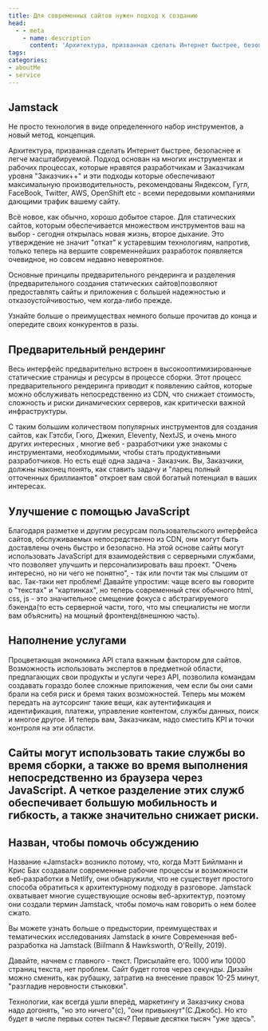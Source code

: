 ```yaml
---
title: Для современных сайтов нужен подход к созданию
head:
  - - meta
    - name: description
      content: 'Архитектура, призванная сделать Интернет быстрее, безопаснее и легче масштабируемой'
tags:
categories:
- aboutMe
- service
---
```


## Jamstack

Не просто технология в виде определенного набор инструментов, а новый метод, концепция.



Архитектура, призванная сделать Интернет быстрее, безопаснее и легче масштабируемой. 
Подход основан на многих инструментах и ​​рабочих процессах, которые нравятся разработчикам и Заказчикам уровня "Заказчик++" и эти подходы которые обеспечивают максимальную производительность, рекомендованы Яндексом, Гугл, FaceBook, Twitter, AWS, OpenShift etc - всеми передовыми компаниями дающими трафик вашему сайту.

Всё новое, как обычно, хорошо добытое старое. Для статических сайтов, которым обеспечивается множеством инструментов ваш на выбор - сегодня открылась новая жизнь, второе дыхание. Это утверждение не значит "откат" к устаревшим технологиям, напротив, только теперь на вершите современнейших разработок появляется очевидное, но совсем недавно невероятное.

Основные принципы предварительного рендеринга и разделения (предварительного создания статических сайтов)позволяют предоставлять сайты и приложения с большей надежностью и отказоустойчивостью, чем когда-либо прежде.

Узнайте больше о преимуществах немного больше прочитав до конца и опередите своих конкурентов в разы.

## Предварительный рендеринг

Весь интерфейс предварительно встроен в высокооптимизированные статические страницы и ресурсы в процессе сборки. Этот процесс предварительного рендеринга приводит к появлению сайтов, которые можно обслуживать непосредственно из CDN, что снижает стоимость, сложность и риски динамических серверов, как критически важной инфраструктуры.

С таким большим количеством популярных инструментов для создания сайтов, как Гэтсби, Гюго, Джекил, Eleventy, NextJS, и очень много других интересных , многие веб - разработчики уже знакомы с инструментами, необходимыми, чтобы стать продуктивными разработчиков.
Но есть ещё одна задача - Заказчик. Вы, Заказчики, должны наконец понять, как ставить задачу и "ларец полный отточенных бриллиантов" откроет вам свой богатый потенциал в ваших интересах.

## Улучшение с помощью JavaScript

Благодаря разметке и другим ресурсам пользовательского интерфейса сайтов, обслуживаемых непосредственно из CDN, они могут быть доставлены очень быстро и безопасно. На этой основе сайты могут использовать JavaScript для взаимодействия с серверными службами, что позволяет улучшить и персонализировать ваш проект.
"Очень интересно, но ни чего не понятно", - так или почти так мы слышим от вас. Так-таки нет проблем! Давайте упростим: чаще всего вы говорите о "текстах" и "картинках", но теперь современный стек обычного html, css, js - это значительное смещение фокуса с абстрагируемого бэкенда(то есть серверной части, того, что мы специалисты не могли вам объяснить) на мощный фронтенд(внешнюю часть).

## Наполнение услугами

Процветающая экономика API стала важным фактором для сайтов. Возможность использовать экспертов в предметной области, предлагающих свои продукты и услуги через API, позволила командам создавать гораздо более сложные приложения, чем если бы они сами брали на себя риск и бремя таких возможностей. Теперь мы можем передать на аутсорсинг такие вещи, как аутентификация и идентификация, платежи, управление контентом, службы данных, поиск и многое другое.
И теперь вам, Заказчикам, надо сместить KPI и точки контроля на эти области.

## Сайты могут использовать такие службы во время сборки, а также во время выполнения непосредственно из браузера через JavaScript. А четкое разделение этих служб обеспечивает большую мобильность и гибкость, а также значительно снижает риски.

## Назван, чтобы помочь обсуждению

Название «Jamstack» возникло потому, что, когда Мэтт Бийлманн и Крис Бах создавали современные рабочие процессы и возможности веб-разработки в Netlify, они обнаружили, что не существует простого способа обратиться к архитектурному подходу в разговоре. Jamstack охватывает многие существующие основы веб-архитектур, поэтому они создали термин Jamstack, чтобы помочь нам говорить о нем более сжато.

Вы можете узнать больше о предыстории, преимуществах и тематических исследованиях Jamstack в книге Современная веб-разработка на Jamstack (Biilmann & Hawksworth, O'Reilly, 2019).

Давайте, начнем с главного - текст.
Присылайте его. 1000 или 10000 страниц текста, нет проблем.
Сайт будет готов через секунды.
Дизайн можно сменить, как рубашку, затратив на внесение правок 10-25 минут, "разгладив неровности стыковки".

Технологии, как всегда ушли вперёд,
маркетингу и Заказчику снова надо догонять,
"но это ничего"(с), "они привыкнут"(С.Джобс).
Но кто будет в числе первых сотен тысяч? Первые десятки тысяч "уже здесь".
